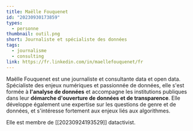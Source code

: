 ```yaml
---
title: Maëlle Fouquenet
id: "20230930173859"
types:
  - personne
thumbnail: outil.png
short: Journaliste et spécialiste des données
tags:
  - journalisme
  - consulting
link: https://fr.linkedin.com/in/maellefouquenet/fr
---
```


Maëlle Fouquenet est une journaliste et consultante data et open data. Spécialiste des enjeux numériques et passionnée de données, elle s'est formée à **l'analyse de données** et accompagne les institutions publiques dans leur **démarche d'ouverture de données et de transparence**. Elle développe également une expertise sur les questions de genre et de données, et s'intéresse fortement aux enjeux liés aux algorithmes.

Elle est membre de [[20230924193529]] datactivist.